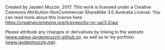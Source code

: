 Created by Jayden Muzzin. 2017.
This work is licensed under a Creative Commons Attribution-NonCommercial-ShareAlike 3.0 Australia License.
You can read more about this license here: https://creativecommons.org/licenses/by-nc-sa/3.0/au/

Please attribute any changes or derivatives by linking to the website (www.satwa-jaydenmuzzin.github.io), 
as well as to my portfolio (www.jaydenmuzzin.me).
